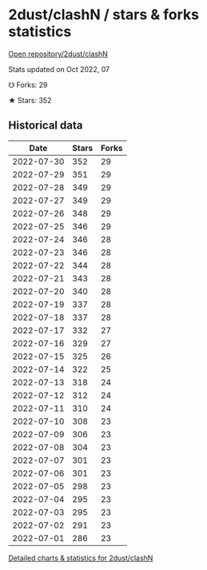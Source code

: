 # 2dust/clashN / stars & forks statistics

[Open repository/2dust/clashN](https://github.com/2dust/clashN)

Stats updated on Oct 2022, 07

☋ Forks: 29

★ Stars: 352

## Historical data
| Date | Stars | Forks |
|------|-------|-------|
| 2022-07-30 | 352 | 29 | 
| 2022-07-29 | 351 | 29 | 
| 2022-07-28 | 349 | 29 | 
| 2022-07-27 | 349 | 29 | 
| 2022-07-26 | 348 | 29 | 
| 2022-07-25 | 346 | 29 | 
| 2022-07-24 | 346 | 28 | 
| 2022-07-23 | 346 | 28 | 
| 2022-07-22 | 344 | 28 | 
| 2022-07-21 | 343 | 28 | 
| 2022-07-20 | 340 | 28 | 
| 2022-07-19 | 337 | 28 | 
| 2022-07-18 | 337 | 28 | 
| 2022-07-17 | 332 | 27 | 
| 2022-07-16 | 329 | 27 | 
| 2022-07-15 | 325 | 26 | 
| 2022-07-14 | 322 | 25 | 
| 2022-07-13 | 318 | 24 | 
| 2022-07-12 | 312 | 24 | 
| 2022-07-11 | 310 | 24 | 
| 2022-07-10 | 308 | 23 | 
| 2022-07-09 | 306 | 23 | 
| 2022-07-08 | 304 | 23 | 
| 2022-07-07 | 301 | 23 | 
| 2022-07-06 | 301 | 23 | 
| 2022-07-05 | 298 | 23 | 
| 2022-07-04 | 295 | 23 | 
| 2022-07-03 | 295 | 23 | 
| 2022-07-02 | 291 | 23 | 
| 2022-07-01 | 286 | 23 | 


[Detailed charts & statistics for 2dust/clashN](https://reviewgithub.com/rep/2dust/clashN)
